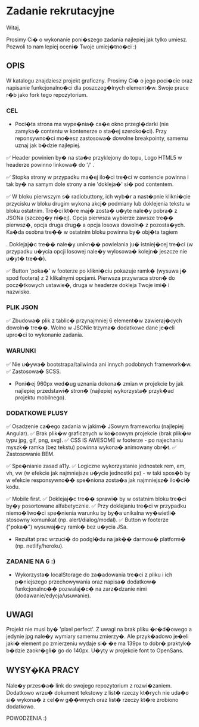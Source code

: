 # Zadanie rekrutacyjne

Witaj,

Prosimy Ci� o wykonanie poni�szego zadania najlepiej jak tylko umiesz. Pozwoli to nam lepiej oceni� Twoje umiej�tno�ci :)

## OPIS

W katalogu znajdziesz projekt graficzny. Prosimy Ci� o jego poci�cie oraz napisanie funkcjonalno�ci dla poszczeg�lnych element�w. Swoje prace r�b jako fork tego repozytorium.

### CEL

- Poci�ta strona ma wype�nia� ca�e okno przegl�darki (nie zamyka� contentu w kontenerze o sta�ej szeroko�ci). Przy reponsywno�ci mo�esz zastosowa� dowolne breakpointy, samemu uznaj jak b�dzie najlepiej.

✅ Header powinien by� na sta�e przyklejony do topu, Logo HTML5 w headerze powinno linkowa� do '/' .

✅ Stopka strony w przypadku ma�ej ilo�ci tre�ci w contencie powinna i tak by� na samym dole strony a nie 'dokleja�' si� pod contentem.

✅ W bloku pierwszym s� radiobuttony, ich wyb�r a nast�pnie klikni�cie przycisku w bloku drugim wykona akcj� podmiany lub doklejenia tekstu w bloku ostatnim. Tre�ci kt�re maj� zosta� u�yte nale�y pobra� z JSONa (szczeg�y ni�ej). Opcja pierwsza wybierze zawsze tre�� pierwsz�, opcja druga drug� a opcja losowa dowoln� z pozosta�ych. Ka�da osobna tre�� w ostatnim bloku powinna by� obj�ta tagiem <article>. Doklejaj�c tre�� nale�y unikn�� powielania ju� istniej�cej tre�ci (w przypadku u�ycia opcji losowej nale�y wylosowa� kolejn� jeszcze nie u�yt� tre��).

✅ Button 'poka�' w footerze po klikni�ciu pokazuje ramk� (wysuwa j� spod footera) z 2 klikalnymi opcjami. Pierwsza przywraca stron� do pocz�tkowych ustawie�, druga w headerze dokleja Twoje imi� i nazwisko.

### PLIK JSON

✅ Zbudowa� plik z tablic� przynajmniej 6 element�w zawieraj�cych dowoln� tre��. Wolno w JSONie trzyma� dodatkowe dane je�eli upro�ci to wykonanie zadania.

### WARUNKI

✅ Nie u�ywa� bootstrapa/tailwinda ani innych podobnych framework�w.
✅ Zastosowa� SCSS.

- Poni�ej 960px wed�ug uznania dokona� zmian w projekcie by jak najlepiej przedstawi� stron� (najlepiej wykorzysta� przyk�ad projektu mobilnego).

### DODATKOWE PLUSY

✅ Osadzenie ca�ego zadania w jakim� JSowym frameworku (najlepiej Angular).
✅ Brak plik�w graficznych w ko�cowym projekcie (brak plik�w typu jpg, gif, png, svg).
✅ CSS IS AWESOME w footerze - po najechaniu myszk� ramka (bez tekstu) powinna wykona� animowany obr�t.
✅ Zastosowanie BEM.

✅ Spe�nianie zasad a11y.
✅ Logiczne wykorzystanie jednostek rem, em, vh, vw (w efekcie jak najmniejsze u�ycie jednostki px) - w taki spos�b by w efekcie responsywno�� spe�niona zosta�a jak najmniejsz� ilo�ci� kodu.

✅ Mobile first.
✅ Doklejaj�c tre�� sprawi� by w ostatnim bloku tre�ci by�y posortowane alfabetycznie.
✅ Przy doklejaniu tre�ci w przypadku niemo�liwo�ci spe�nienia warunku by by�a unikalna wy�wietli� stosowny komunikat (np. alert/dialog/modal).
✅ Button w footerze ("poka�") wysuwaj�cy ramk� bez u�ycia JSa.

- Rezultat prac wrzuci� do podgl�du na jak�� darmow� platform� (np. netlify/heroku).

### ZADANIE NA 6 :)

- Wykorzysta� localStorage do za�adowania tre�ci z pliku i ich p�niejszego przechowywania oraz napisa� dodatkow� funkcjonalno�� pozwalaj�c� na zarz�dzanie nimi (dodawanie/edycja/usuwanie).

## UWAGI

Projekt nie musi by� 'pixel perfect'. Z uwagi na brak pliku �r�d�owego a jedynie jpg nale�y wymiary samemu zmierzy�. Ale przyk�adowo je�eli jaki� element po zmierzeniu wydaje si� �e ma 139px to dobr� praktyk� b�dzie zaokr�gli� go do 140px. U�yty w projekcie font to OpenSans.

## WYSY�KA PRACY

Nale�y przes�a� link do swojego repozytorium z rozwi�zaniem. Dodatkowo wrzu� dokument tekstowy z list� rzeczy kt�rych nie uda�o si� wykona� z cel�w g��wnych oraz list� rzeczy kt�re zrobiono dodatkowo.

POWODZENIA :)
